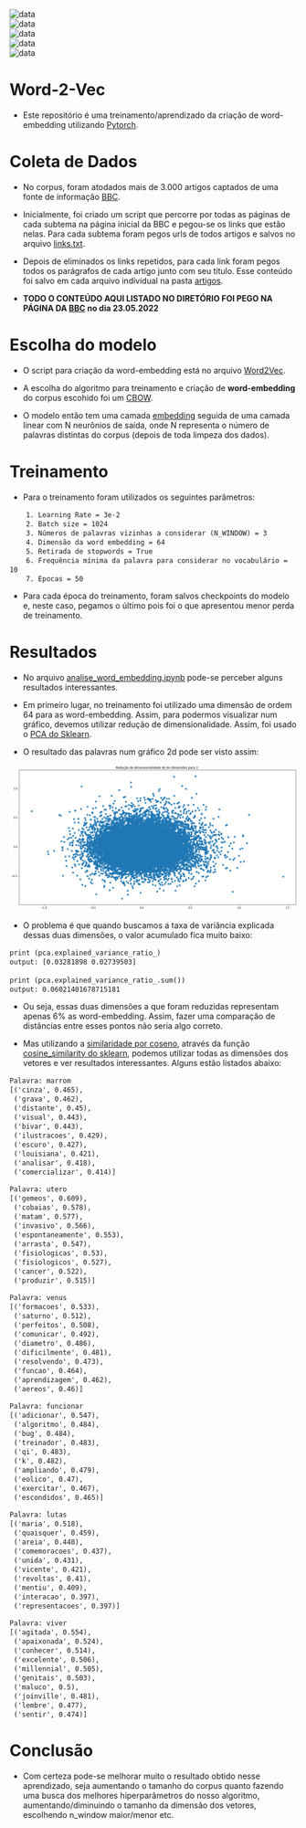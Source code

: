 ![data](https://img.shields.io/github/commit-activity/w/netomap/WORD-EMBEDDINGS-PYTORCH)  
![data](https://img.shields.io/github/last-commit/netomap/WORD-EMBEDDINGS-PYTORCH)  
![data](https://img.shields.io/github/repo-size/netomap/WORD-EMBEDDINGS-PYTORCH)  
![data](https://img.shields.io/github/languages/count/netomap/WORD-EMBEDDINGS-PYTORCH)  
![data](https://img.shields.io/github/downloads/netomap/WORD-EMBEDDINGS-PYTORCH/total)

# Word-2-Vec

- Este repositório é uma treinamento/aprendizado da criação de word-embedding utilizando [Pytorch](https://pytorch.org/).

# Coleta de Dados

- No corpus, foram atodados mais de 3.000 artigos captados de uma fonte de informação [BBC](https://www.bbc.com/portuguese).  

- Inicialmente, foi criado um script que percorre por todas as páginas de cada subtema na página inicial da BBC e pegou-se os links que estão nelas. Para cada subtema foram pegos urls de todos artigos e salvos no arquivo [links.txt](links.txt).

- Depois de eliminados os links repetidos, para cada link foram pegos todos os parágrafos de cada artigo junto com seu título. Esse conteúdo foi salvo em cada arquivo individual na pasta [artigos](./artigos/). 

- **TODO O CONTEÚDO AQUI LISTADO NO DIRETÓRIO FOI PEGO NA PÁGINA DA [BBC](https://www.bbc.com/portuguese) no dia 23.05.2022**


# Escolha do modelo

- O script para criação da word-embedding está no arquivo [Word2Vec](word2vec.ipynb).  

- A escolha do algoritmo para treinamento e criação de **word-embedding** do corpus escohido foi um [CBOW](https://en.wikipedia.org/wiki/Bag-of-words_model#CBOW).

- O modelo então tem uma camada [embedding](https://pytorch.org/docs/stable/generated/torch.nn.Embedding.html) seguida de uma camada linear com N neurônios de saída, onde N representa o número de palavras distintas do corpus (depois de toda limpeza dos dados).  


# Treinamento

- Para o treinamento foram utilizados os seguintes parâmetros:  
```
    1. Learning Rate = 3e-2
    2. Batch size = 1024
    3. Números de palavras vizinhas a considerar (N_WINDOW) = 3
    4. Dimensão da word embedding = 64
    5. Retirada de stopwords = True
    6. Frequência mínima da palavra para considerar no vocabulário = 10
    7. Epocas = 50
```
- Para cada época do treinamento, foram salvos checkpoints do modelo e, neste caso, pegamos o último pois foi o que apresentou menor perda de treinamento.  

# Resultados

- No arquivo [analise_word_embedding.ipynb](./analise_word_embedding.ipynb) pode-se perceber alguns resultados interessantes. 

- Em primeiro lugar, no treinamento foi utilizado uma dimensão de ordem 64 para as word-embedding. Assim, para podermos visualizar num gráfico, devemos utilizar redução de dimensionalidade. Assim, foi usado o [PCA do Sklearn](https://scikit-learn.org/stable/modules/generated/sklearn.decomposition.PCA.html). 

- O resultado das palavras num gráfico 2d pode ser visto assim:  

![resultado](./results/pca-word-embedding.png)  

- O problema é que quando buscamos a taxa de variância explicada dessas duas dimensões, o valor acumulado fica muito baixo:  
```
print (pca.explained_variance_ratio_)  
output: [0.03281898 0.02739503]  

print (pca.explained_variance_ratio_.sum())  
output: 0.06021401678715181
```  

- Ou seja, essas duas dimensões a que foram reduzidas representam apenas 6% as word-embedding. Assim, fazer uma comparação de distâncias entre esses pontos não seria algo correto. 

- Mas utilizando a [similaridade por coseno](https://pt.wikipedia.org/wiki/Similaridade_por_cosseno), através da função [cosine_similarity do sklearn](https://scikit-learn.org/stable/modules/generated/sklearn.metrics.pairwise.cosine_similarity.html), podemos utilizar todas as dimensões dos vetores e ver resultados interessantes. Alguns estão listados abaixo:  

```
Palavra: marrom
[('cinza', 0.465),
 ('grava', 0.462),
 ('distante', 0.45),
 ('visual', 0.443),
 ('bivar', 0.443),
 ('ilustracoes', 0.429),
 ('escuro', 0.427),
 ('louisiana', 0.421),
 ('analisar', 0.418),
 ('comercializar', 0.414)]
```

```
Palavra: utero
[('gemeos', 0.609),
 ('cobaias', 0.578),
 ('matam', 0.577),
 ('invasivo', 0.566),
 ('espontaneamente', 0.553),
 ('arrasta', 0.547),
 ('fisiologicas', 0.53),
 ('fisiologicos', 0.527),
 ('cancer', 0.522),
 ('produzir', 0.515)]
```

```
Palavra: venus
[('formacoes', 0.533),
 ('saturno', 0.512),
 ('perfeitos', 0.508),
 ('comunicar', 0.492),
 ('diametro', 0.486),
 ('dificilmente', 0.481),
 ('resolvendo', 0.473),
 ('funcao', 0.464),
 ('aprendizagem', 0.462),
 ('aereos', 0.46)]
```

```
Palavra: funcionar
[('adicionar', 0.547),
 ('algoritmo', 0.484),
 ('bug', 0.484),
 ('treinador', 0.483),
 ('qi', 0.483),
 ('k', 0.482),
 ('ampliando', 0.479),
 ('eolico', 0.47),
 ('exercitar', 0.467),
 ('escondidos', 0.465)]
```

```
Palavra: lutas
[('maria', 0.518),
 ('quaisquer', 0.459),
 ('areia', 0.448),
 ('comemoracoes', 0.437),
 ('unida', 0.431),
 ('vicente', 0.421),
 ('revoltas', 0.41),
 ('mentiu', 0.409),
 ('interacao', 0.397),
 ('representacoes', 0.397)]
```

```
Palavra: viver
[('agitada', 0.554),
 ('apaixonada', 0.524),
 ('conhecer', 0.514),
 ('excelente', 0.506),
 ('millennial', 0.505),
 ('genitais', 0.503),
 ('maluco', 0.5),
 ('joinville', 0.481),
 ('lembre', 0.477),
 ('sentir', 0.474)]
```

# Conclusão

- Com certeza pode-se melhorar muito o resultado obtido nesse aprendizado, seja aumentando o tamanho do corpus quanto fazendo uma busca dos melhores hiperparâmetros do nosso algoritmo, aumentando/diminuindo o tamanho da dimensão dos vetores, escolhendo n_window maior/menor etc. 